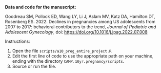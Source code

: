 **Data and code for the manuscript:**

Goodreau SM, Pollock ED, Wang LY, Li J, Aslam MV, Katz DA, Hamilton DT, Rosenberg ES. 2022. Declines in pregnancies among US adolescents from 2007 to 2017: behavioral contributors to the trend, *Journal of Pediatric and Adolescent Gynecology*, doi: https://doi.org/10.1016/j.jpag.2022.07.008

Instructions:

1. Open the file `scripts/a10_preg_entire_project.R`
2. Edit the first line of code to use the appropriate path on your machine, ending with the directory `CAMP.10yr.pregnancy/scripts`.
3. Source or run the file.
